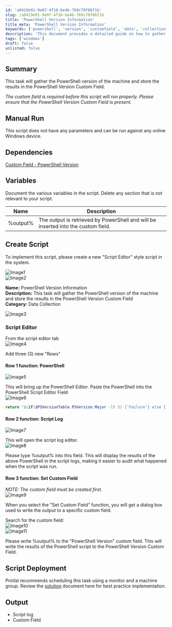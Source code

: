 ```yaml
---
id: 'a8419e91-9e07-4f16-be4b-769c78f86f1b'
slug: /a8419e91-9e07-4f16-be4b-769c78f86f1b
title: 'PowerShell Version Information'
title_meta: 'PowerShell Version Information'
keywords: ['powershell', 'version', 'customfield', 'data', 'collection']
description: 'This document provides a detailed guide on how to gather the PowerShell version of a machine and store the results in a custom field. It includes instructions for manual execution, dependencies, variable documentation, and script deployment recommendations.'
tags: ['windows']
draft: false
unlisted: false
---
```


## Summary

This task will gather the PowerShell version of the machine and store the results in the PowerShell Version Custom Field.

*The custom field is required before this script will run properly. Please ensure that the PowerShell Version Custom Field is present.*

## Manual Run

This script does not have any parameters and can be run against any online Windows device.

## Dependencies

[Custom Field - PowerShell Version](/docs/945d88e0-81a9-4253-8406-63fa7430d45a)

## Variables

Document the various variables in the script. Delete any section that is not relevant to your script.

| Name       | Description                                                                                   |
|------------|-----------------------------------------------------------------------------------------------|
| %output%   | The output is retrieved by PowerShell and will be inserted into the custom field.            |

## Create Script

To implement this script, please create a new "Script Editor" style script in the system.

![Image1](../../../static/img/docs/a8419e91-9e07-4f16-be4b-769c78f86f1b/image_1.webp)  
![Image2](../../../static/img/docs/a8419e91-9e07-4f16-be4b-769c78f86f1b/image_2.webp)  

**Name:** PowerShell Version Information  
**Description:** This task will gather the PowerShell version of the machine and store the results in the PowerShell Version Custom Field  
**Category:** Data Collection  

![Image3](../../../static/img/docs/a8419e91-9e07-4f16-be4b-769c78f86f1b/image_3.webp)  

### Script Editor

From the script editor tab  
![Image4](../../../static/img/docs/a8419e91-9e07-4f16-be4b-769c78f86f1b/image_4.webp)  

Add three (3) new "Rows"

#### Row 1 function: PowerShell

![Image5](../../../static/img/docs/a8419e91-9e07-4f16-be4b-769c78f86f1b/image_5.webp)  

This will bring up the PowerShell Editor. Paste the PowerShell into the PowerShell Script Editor Field  
![Image6](../../../static/img/docs/a8419e91-9e07-4f16-be4b-769c78f86f1b/image_6.webp)  

```PowerShell
return "$(if($PSVersionTable.PSVersion.Major -lt 5) {'Failure'} else {'Success'}): $($PSVersionTable.PSVersion)"
```

#### Row 2 function: Script Log

![Image7](../../../static/img/docs/a8419e91-9e07-4f16-be4b-769c78f86f1b/image_7.webp)  

This will open the script log editor.  
![Image8](../../../static/img/docs/a8419e91-9e07-4f16-be4b-769c78f86f1b/image_8.webp)  

Please type %output% into this field. This will display the results of the above PowerShell in the script logs, making it easier to audit what happened when the script was run.

#### Row 3 function: Set Custom Field

*NOTE: The custom field must be created first.*  
![Image9](../../../static/img/docs/a8419e91-9e07-4f16-be4b-769c78f86f1b/image_9.webp)  

When you select the "Set Custom Field" function, you will get a dialog box used to write the output to a specific custom field.  

Search for the custom field:  
![Image10](../../../static/img/docs/a8419e91-9e07-4f16-be4b-769c78f86f1b/image_10.webp)  
![Image11](../../../static/img/docs/a8419e91-9e07-4f16-be4b-769c78f86f1b/image_11.webp)  

Please write %output% to the "PowerShell Version" custom field. This will write the results of the PowerShell script to the PowerShell Version Custom Field.

## Script Deployment

ProVal recommends scheduling this task using a monitor and a machine group. Review the [solution](/docs/84b2e461-c2a3-423f-8a2c-0ac4e8e62fb9) document here for best practice implementation.

## Output

- Script log
- Custom Field